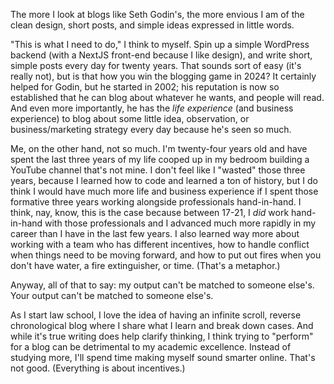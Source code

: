 The more I look at blogs like Seth Godin's, the more envious I am of the clean design, short posts, and simple ideas expressed in little words.

"This is what I need to do," I think to myself. Spin up a simple WordPress backend (with a NextJS front-end because I like design), and write short, simple posts every day for twenty years. That sounds sort of easy (it's really not), but is that how you win the blogging game in 2024? It certainly helped for Godin, but he started in 2002; his reputation is now so established that he can blog about whatever he wants, and people will read. And even more importantly, he has the *life experience* (and business experience) to blog about some little idea, observation, or business/marketing strategy every day because he's seen so much.

Me, on the other hand, not so much. I'm twenty-four years old and have spent the last three years of my life cooped up in my bedroom building a YouTube channel that's not mine. I don't feel like I "wasted" those three years, because I learned how to code and learned a ton of history, but I do think I would have much more life and business experience if I spent those formative three years working alongside professionals hand-in-hand. I think, nay, know, this is the case because between 17-21, I *did* work hand-in-hand with those professionals and I advanced much more rapidly in my career than I have in the last few years. I also learned way more about working with a team who has different incentives, how to handle conflict when things need to be moving forward, and how to put out fires when you don't have water, a fire extinguisher, or time. (That's a metaphor.)

Anyway, all of that to say: my output can't be matched to someone else's. Your output can't be matched to someone else's.

As I start law school, I love the idea of having an infinite scroll, reverse chronological blog where I share what I learn and break down cases. And while it's true writing does help clarify thinking, I think trying to "perform" for a blog can be detrimental to my academic excellence. Instead of studying more, I'll spend time making myself sound smarter online. That's not good. (Everything is about incentives.)